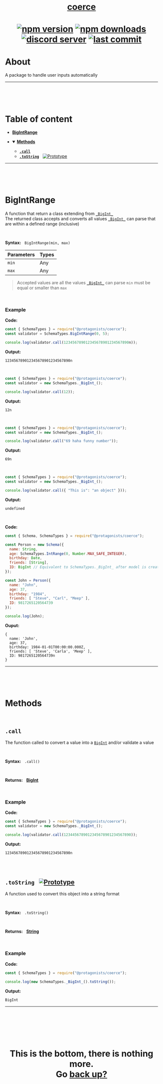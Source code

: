 <div id="top" align="center">

<h1><a href="https://github.com/ThePywon/coerce">coerce</a><h1>

[![npm version](https://img.shields.io/npm/v/@protagonists/coerce)](https://github.com/ThePywon/coerce)
[![npm downloads](https://img.shields.io/npm/dt/@protagonists/coerce)](https://github.com/ThePywon/coerce)
[![discord server](https://img.shields.io/discord/937758194736955443?logo=discord&logoColor=white)](https://discord.gg/cwhj3EgqGP)
[![last commit](https://img.shields.io/github/last-commit/ThePywon/coerce)](https://github.com/ThePywon/coerce)

</div>


# About

A package to handle user inputs automatically

---

<br/><br/><br/>

# Table of content

* [**BigIntRange**](#bigint)

* <details open><summary><a href="#methods"><b>Methods</b></a></summary>
  <p>

  * [**`.call`**](#call)
  * [**`.toString`**](#tostring) &nbsp; [![Prototype](https://shields.io/badge/-Prototype-orange)](https://javascript.info/prototype-inheritance)
    
  </p>
</details>

---

<br/><br/><br/>



# BigIntRange

A function that return a class extending from [`_BigInt_`](https://github.com/ThePywon/coerce/blob/main/documentation/SchemaTypes/BigInt.md)  
The returned class accepts and converts all values [`_BigInt_`](https://github.com/ThePywon/coerce/blob/main/documentation/SchemaTypes/BigInt.md) can parse that are within a defined range (inclusive)

<br/>

**Syntax:** &nbsp; `BigIntRange(min, max)`

|**Parameters**|**Types**|
|-|-|
|`min`|Any|
|`max`|Any|

> Accepted values are all the values [`_BigInt_`](https://github.com/ThePywon/coerce/blob/main/documentation/SchemaTypes/BigInt.md) can parse
> `min` must be equal or smaller than `max`

<br/>

### **Example**

**Code:**

```js
const { SchemaTypes } = require("@protagonists/coerce");
const validator = SchemaTypes.BigIntRange(0, 5);

console.log(validator.call(123456789012345678901234567890n));
```

**Output:**

```
123456789012345678901234567890n
```

<br/>

```js
const { SchemaTypes } = require("@protagonists/coerce");
const validator = new SchemaTypes._BigInt_();

console.log(validator.call(12));
```

**Output:**

```
12n
```

<br/>

```js
const { SchemaTypes } = require("@protagonists/coerce");
const validator = new SchemaTypes._BigInt_();

console.log(validator.call("69 haha funny number"));
```

**Output:**

```
69n
```

<br/>

```js
const { SchemaTypes } = require("@protagonists/coerce");
const validator = new SchemaTypes._BigInt_();

console.log(validator.call({ "This is": "an object" }));
```

**Output:**

```
undefined
```

<br/>

**Code:**

```js
const { Schema, SchemaTypes } = require("@protagonists/coerce");

const Person = new Schema({
  name: String,
  age: SchemaTypes.IntRange(0, Number.MAX_SAFE_INTEGER),
  birthday: Date,
  friends: [String],
  ID: BigInt // Equivalent to SchemaTypes._BigInt_ after model is created
});

const John = Person({
  name: "John",
  age: 37,
  birthday: "1984",
  friends: [ "Steve", "Carl", "Meep" ],
  ID: 9817265120564739
});

console.log(John);
```

**Ouput:**

```
{
  name: 'John',
  age: 37,
  birthday: 1984-01-01T00:00:00.000Z,
  friends: [ 'Steve', 'Carla', 'Meep' ],
  ID: 9817265120564739n
}
```

---

<br/><br/><br/>

# Methods

<br/>

## `.call`

The function called to convert a value into a [`BigInt`](https://javascript.info/types#bigint-type) and/or validate a value

<br/>

**Syntax:** &nbsp; `.call()`

<br/>

**Returns:** &nbsp; [**BigInt**](https://javascript.info/types#bigint-type)

<br/>

### **Example**

**Code:**

```js
const { SchemaTypes } = require("@protagonists/coerce");
const validator = new SchemaTypes._BigInt_();

console.log(validator.call(1234456789012345678901234567890));
```

**Output:**

```
123456789012345678901234567890n
```

<br/><br/>

<a id="tostring"></a>

## `.toString` &nbsp; [![Prototype](https://shields.io/badge/-Prototype-orange)](https://javascript.info/prototype-inheritance)

A function used to convert this object into a string format

<br/>

**Syntax:** &nbsp; `.toString()`

<br/>

**Returns:** &nbsp; [**String**](https://javascript.info/string)

<br/>

### **Example**

**Code:**

```js
const { SchemaTypes } = require("@protagonists/coerce");

console.log(new SchemaTypes._BigInt_().toString());
```

**Output:**

```
BigInt
```

---

<br/><br/><br/><br/><br/>

<h1 align="center">This is the bottom, there is nothing more.<br/>
Go <a href="#top">back up?</a></h1>
